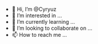 - 👋 Hi, I’m @Cyryuz
- 👀 I’m interested in ...
- 🌱 I’m currently learning ...
- 💞️ I’m looking to collaborate on ...
- 📫 How to reach me ...

<!---
Cyryuz/Cyryuz is a ✨ special ✨ repository because its `README.md` (this file) appears on your GitHub profile.
You can click the Preview link to take a look at your changes.
--->
